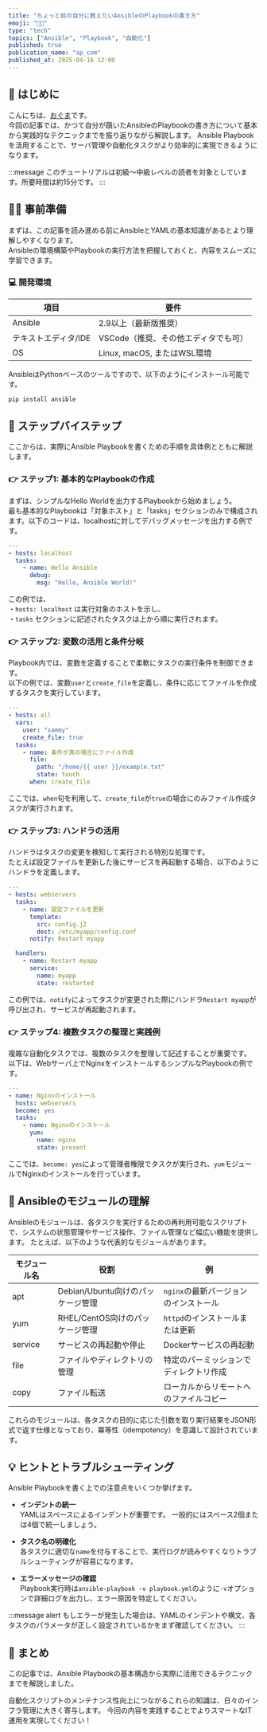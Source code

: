 ```yaml
---
title: "ちょっと前の自分に教えたいAnsibleのPlaybookの書き方"
emoji: "🧑‍🚀"
type: "tech"
topics: ["Ansible", "Playbook", "自動化"]
published: true
publication_name: "ap_com"
published_at: 2025-04-16 12:00
---
```


## 🌟 はじめに

こんにちは、[おぐま](https://github.com/9mak)です。  
今回の記事では、かつて自分が躓いたAnsibleのPlaybookの書き方について基本から実践的なテクニックまでを振り返りながら解説します。
Ansible Playbookを活用することで、サーバ管理や自動化タスクがより効率的に実現できるようになります。

:::message
このチュートリアルは初級〜中級レベルの読者を対象としています。所要時間は約15分です。
:::

## 👷‍♂️ 事前準備

まずは、この記事を読み進める前にAnsibleとYAMLの基本知識があるとより理解しやすくなります。  
Ansibleの環境構築やPlaybookの実行方法を把握しておくと、内容をスムーズに学習できます。

### 💻 開発環境

| 項目                | 要件                                |
| ------------------- | ----------------------------------- |
| Ansible             | 2.9以上（最新版推奨）               |
| テキストエディタ/IDE | VSCode（推奨、その他エディタでも可） |
| OS                  | Linux, macOS, またはWSL環境           |

AnsibleはPythonベースのツールですので、以下のようにインストール可能です。

```bash
pip install ansible
```

## 📖 ステップバイステップ

ここからは、実際にAnsible Playbookを書くための手順を具体例とともに解説します。

### 👉 ステップ1: 基本的なPlaybookの作成

まずは、シンプルなHello Worldを出力するPlaybookから始めましょう。  
最も基本的なPlaybookは「対象ホスト」と「tasks」セクションのみで構成されます。以下のコードは、localhostに対してデバッグメッセージを出力する例です。

```yaml
---
- hosts: localhost
  tasks:
    - name: Hello Ansible
      debug:
        msg: "Hello, Ansible World!"
```

この例では、  
・`hosts: localhost` は実行対象のホストを示し、  
・`tasks` セクションに記述されたタスクは上から順に実行されます。

### 👉 ステップ2: 変数の活用と条件分岐

Playbook内では、変数を定義することで柔軟にタスクの実行条件を制御できます。  
以下の例では、変数`user`と`create_file`を定義し、条件に応じてファイルを作成するタスクを実行しています。

```yaml
---
- hosts: all
  vars:
    user: "sammy"
    create_file: true
  tasks:
    - name: 条件が真の場合にファイル作成
      file:
        path: "/home/{{ user }}/example.txt"
        state: touch
      when: create_file
```

ここでは、`when`句を利用して、`create_file`が`true`の場合にのみファイル作成タスクが実行されます。

### 👉 ステップ3: ハンドラの活用

ハンドラはタスクの変更を検知して実行される特別な処理です。  
たとえば設定ファイルを更新した後にサービスを再起動する場合、以下のようにハンドラを定義します。

```yaml
---
- hosts: webservers
  tasks:
    - name: 設定ファイルを更新
      template:
        src: config.j2
        dest: /etc/myapp/config.conf
      notify: Restart myapp

  handlers:
    - name: Restart myapp
      service:
        name: myapp
        state: restarted
```

この例では、`notify`によってタスクが変更された際にハンドラ`Restart myapp`が呼び出され、サービスが再起動されます。

### 👉 ステップ4: 複数タスクの整理と実践例

複雑な自動化タスクでは、複数のタスクを整理して記述することが重要です。  
以下は、Webサーバ上でNginxをインストールするシンプルなPlaybookの例です。

```yaml
---
- name: Nginxのインストール
  hosts: webservers
  become: yes
  tasks:
    - name: Nginxのインストール
      yum:
        name: nginx
        state: present
```

ここでは、`become: yes`によって管理者権限でタスクが実行され、`yum`モジュールでNginxのインストールを行っています。

## 🔧 Ansibleのモジュールの理解

Ansibleのモジュールは、各タスクを実行するための再利用可能なスクリプトで、システムの状態管理やサービス操作、ファイル管理など幅広い機能を提供します。
たとえば、以下のような代表的なモジュールがあります。

| モジュール名 | 役割                         | 例                                      |
| ------------ | ---------------------------- | --------------------------------------- |
| apt          | Debian/Ubuntu向けのパッケージ管理   | `nginx`の最新バージョンのインストール       |
| yum          | RHEL/CentOS向けのパッケージ管理      | `httpd`のインストールまたは更新           |
| service      | サービスの再起動や停止             | Dockerサービスの再起動                   |
| file         | ファイルやディレクトリの管理        | 特定のパーミッションでディレクトリ作成       |
| copy         | ファイル転送                   | ローカルからリモートへのファイルコピー       |

これらのモジュールは、各タスクの目的に応じた引数を取り実行結果をJSON形式で返す仕様となっており、冪等性（idempotency）を意識して設計されています。

## 💡 ヒントとトラブルシューティング

Ansible Playbookを書く上での注意点をいくつか挙げます。

- **インデントの統一**  
  YAMLはスペースによるインデントが重要です。
  一般的にはスペース2個または4個で統一しましょう。

- **タスク名の明確化**  
  各タスクに適切な`name`を付与することで、実行ログが読みやすくなりトラブルシューティングが容易になります。

- **エラーメッセージの確認**  
  Playbook実行時は`ansible-playbook -v playbook.yml`のように`-v`オプションで詳細ログを出力し、エラー原因を特定してください。

:::message alert
もしエラーが発生した場合は、YAMLのインデントや構文、各タスクのパラメータが正しく設定されているかをまず確認してください。
:::

## 🎉 まとめ

この記事では、Ansible Playbookの基本構造から実際に活用できるテクニックまでを解説しました。

自動化スクリプトのメンテナンス性向上につながるこれらの知識は、日々のインフラ管理に大きく寄与します。
今回の内容を実践することでよりスマートなIT運用を実現してください！
